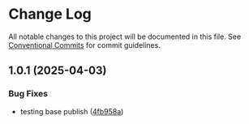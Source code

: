 # Change Log

All notable changes to this project will be documented in this file.
See [Conventional Commits](https://conventionalcommits.org) for commit guidelines.

## 1.0.1 (2025-04-03)

### Bug Fixes

- testing base publish ([4fb958a](https://github.com/ab-ui-tools/ab-ui-tools/commit/4fb958ac7626e10d1c1e4dbbcd48f5dd9ce3cde9))
